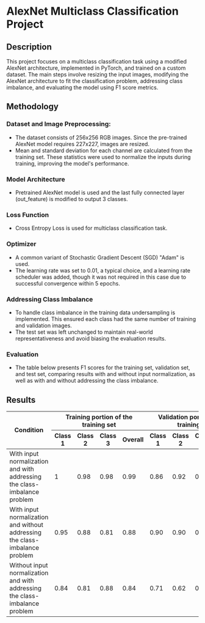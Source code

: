 # AlexNet Multiclass Classification Project

## Description
This project focuses on a multiclass classification task using a modified AlexNet architecture, implemented in PyTorch, and trained on a custom dataset. The main steps involve resizing the input images, modifying the AlexNet architecture to fit the classification problem, addressing class imbalance, and evaluating the model using F1 score metrics.

## Methodology

### Dataset and Image Preprocessing:
*  The dataset consists of 256x256 RGB images. Since the pre-trained AlexNet model requires 227x227, images are resized.
*  Mean and standard deviation for each channel are calculated from the training set. These statistics were used to normalize the inputs during training, improving the model's performance.

### Model Architecture 
*  Pretrained AlexNet model is used and the last fully connected layer (out_feature) is modified to output 3 classes.

### Loss Function
*  Cross Entropy Loss is used for multiclass classification task.

### Optimizer 
*  A common variant of Stochastic Gradient Descent (SGD) "Adam" is used.
*  The learning rate was set to 0.01, a typical choice, and a learning rate scheduler was added, though it was not required in this case due to successful convergence within 5 epochs.

### Addressing Class Imbalance
*  To handle class imbalance in the training data undersampling is implemented. This ensured each class had the same number of training and validation images.
*  The test set was left unchanged to maintain real-world representativeness and avoid biasing the evaluation results.

### Evaluation
*  The table below presents F1 scores for the training set, validation set, and test set, comparing results with and without input normalization, as well as with and without addressing the class imbalance.

## Results

<table>
  <thead>
    <tr>
      <th rowspan="2">Condition</th>
      <th colspan="4">Training portion of the training set</th>
      <th colspan="4">Validation portion of the training set</th>
      <th colspan="4">Test set</th>
    </tr>
    <tr>
      <th>Class 1</th>
      <th>Class 2</th>
      <th>Class 3</th>
      <th>Overall</th>
      <th>Class 1</th>
      <th>Class 2</th>
      <th>Class 3</th>
      <th>Overall</th>
      <th>Class 1</th>
      <th>Class 2</th>
      <th>Class 3</th>
      <th>Overall</th>
    </tr>
  </thead>
  <tbody>
    <tr>
      <td>With input normalization and with addressing the class-imbalance problem</td>
      <td>1</td>
      <td>0.98</td>
      <td>0.98</td>
      <td>0.99</td>
      <td>0.86</td>
      <td>0.92</td>
      <td>0.91</td>
      <td>0.90</td>
      <td>0.98</td>
      <td>0.92</td>
      <td>0.90</td>
      <td>0.93</td>
    </tr>
    <tr>
      <td>With input normalization and without addressing the class-imbalance problem</td>
      <td>0.95</td>
      <td>0.88</td>
      <td>0.81</td>
      <td>0.88</td>
      <td>0.90</td>
      <td>0.90</td>
      <td>0.67</td>
      <td>0.82</td>
      <td>0.95</td>
      <td>0.89</td>
      <td>0.88</td>
      <td>0.91</td>
    </tr>
    <tr>
      <td>Without input normalization and with addressing the class-imbalance problem</td>
      <td>0.84</td>
      <td>0.81</td>
      <td>0.88</td>
      <td>0.84</td>
      <td>0.71</td>
      <td>0.62</td>
      <td>0.91</td>
      <td>0.75</td>
      <td>0.83</td>
      <td>0.79</td>
      <td>0.80</td>
      <td>0.81</td>
    </tr>
  </tbody>
</table>

